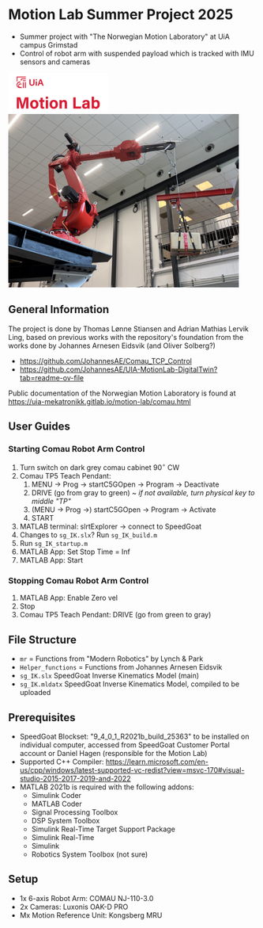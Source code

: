 # Motion Lab Summer Project 2025
- Summer project with "The Norwegian Motion Laboratory" at UiA campus Grimstad
- Control of robot arm with suspended payload which is tracked with IMU sensors and cameras

<img src="motion-lab.png" alt="drawing" height="80"/> 
<img src="Figures/MainPage_v1.jpg" alt="drawing" height="350"/> 

## General Information

The project is done by Thomas Lønne Stiansen and Adrian Mathias Lervik Ling, based on previous works with the repository's foundation from the works done by Johannes Arnesen Eidsvik (and Oliver Solberg?)
- https://github.com/JohannesAE/Comau_TCP_Control
- https://github.com/JohannesAE/UIA-MotionLab-DigitalTwin?tab=readme-ov-file

Public documentation of the Norwegian Motion Laboratory is found at \
https://uia-mekatronikk.gitlab.io/motion-lab/comau.html




## User Guides

### Starting Comau Robot Arm Control

1) Turn switch on dark grey comau cabinet $90^\circ$ CW
2) Comau TP5 Teach Pendant: 
    1) MENU $\rightarrow$ Prog $\rightarrow$ startC5GOpen $\rightarrow$ Program $\rightarrow$ Deactivate
    2) DRIVE (go from gray to green) *~ if not available, turn physical key to middle "TP"*
    3) (MENU $\rightarrow$ Prog $\rightarrow$) startC5GOpen $\rightarrow$ Program $\rightarrow$ Activate
    4) START
3) MATLAB terminal: slrtExplorer $\rightarrow$ connect to SpeedGoat
3) Changes to ```sg_IK.slx```? Run ```sg_IK_build.m```
4) Run ```sg_IK_startup.m```
5) MATLAB App: Set Stop Time = Inf
6) MATLAB App: Start

### Stopping Comau Robot Arm Control

1) MATLAB App: Enable Zero vel
2) Stop
3) Comau TP5 Teach Pendant: DRIVE (go from green to gray)

## File Structure

- ```mr``` = Functions from "Modern Robotics" by Lynch & Park
- ```Helper_functions``` = Functions from Johannes Arnesen Eidsvik
- ```sg_IK.slx``` SpeedGoat Inverse Kinematics Model (main)
- ```sg_IK.mldatx``` SpeedGoat Inverse Kinematics Model, compiled to be uploaded

## Prerequisites

- SpeedGoat Blockset: "9_4_0_1_R2021b_build_25363" to be installed on individual computer, accessed from SpeedGoat Customer Portal account or Daniel Hagen (responsible for the Motion Lab)
- Supported C++ Compiler: https://learn.microsoft.com/en-us/cpp/windows/latest-supported-vc-redist?view=msvc-170#visual-studio-2015-2017-2019-and-2022
- MATLAB 2021b is required with the following addons:
    - Simulink Coder
    - MATLAB Coder
    - Signal Processing Toolbox
    - DSP System Toolbox
    - Simulink Real-Time Target Support Package
    - Simulink Real-Time
    - Simulink
    - Robotics System Toolbox (not sure)

## Setup

- 1x 6-axis Robot Arm: COMAU NJ-110-3.0
- 2x Cameras: Luxonis OAK-D PRO
- Mx Motion Reference Unit: Kongsberg MRU